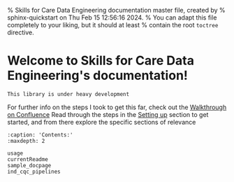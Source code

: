 % Skills for Care Data Engineering documentation master file, created by
% sphinx-quickstart on Thu Feb 15 12:56:16 2024.
% You can adapt this file completely to your liking, but it should at least
% contain the root `toctree` directive.

# Welcome to Skills for Care Data Engineering's documentation!

```{warning}
This library is under heavy development
```

For further info on the steps I took to get this far, check out the [Walkthrough on Confluence](https://skillsforcare.atlassian.net/wiki/spaces/DE/pages/1028227086/Sphinx)
Read through the steps in the [Setting up](https://skillsforcare.atlassian.net/wiki/spaces/DE/pages/1028227086/Sphinx#Setting-up) section to get started, and from there explore the specific sections of relevance

```{toctree}
:caption: 'Contents:'
:maxdepth: 2
   
usage
currentReadme
sample_docpage
ind_cqc_pipelines
```


